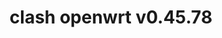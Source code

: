 ---
title: clash openwrt v0.45.78
layout: safelink
safelinkku: https://osdn.net/projects/openclash/downloads/78091/luci-app-openclash_0.45.78-beta_all.ipk/
permalink: /clash-openwrt-v45-78/
---